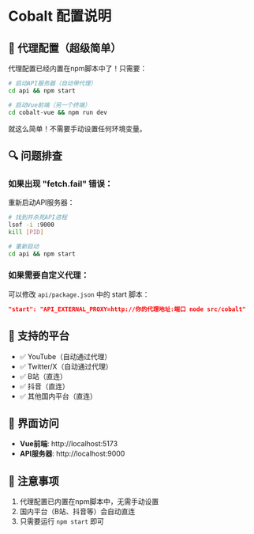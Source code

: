 # Cobalt 配置说明

## 🔧 代理配置（超级简单）

代理配置已经内置在npm脚本中了！只需要：

```bash
# 启动API服务器（自动带代理）
cd api && npm start

# 启动Vue前端（另一个终端）
cd cobalt-vue && npm run dev
```

就这么简单！不需要手动设置任何环境变量。

## 🔍 问题排查

### 如果出现 "fetch.fail" 错误：

重新启动API服务器：

```bash
# 找到并杀死API进程
lsof -i :9000
kill [PID]

# 重新启动
cd api && npm start
```

### 如果需要自定义代理：

可以修改 `api/package.json` 中的 start 脚本：

```json
"start": "API_EXTERNAL_PROXY=http://你的代理地址:端口 node src/cobalt"
```

## 🌟 支持的平台

- ✅ YouTube（自动通过代理）
- ✅ Twitter/X（自动通过代理）  
- ✅ B站（直连）
- ✅ 抖音（直连）
- ✅ 其他国内平台（直连）

## 🎨 界面访问

- **Vue前端**: http://localhost:5173
- **API服务器**: http://localhost:9000

## 📝 注意事项

1. 代理配置已内置在npm脚本中，无需手动设置
2. 国内平台（B站、抖音等）会自动直连
3. 只需要运行 `npm start` 即可 